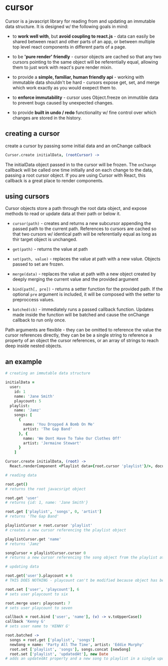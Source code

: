 cursor
======

Cursor is a javascript library for reading from and updating an immutable data
structure.  It is designed w/ the following goals in mind:

- to **work well with**, but **avoid coupling to react.js** - data can easily be
shared between react and other parts of an app, or between multiple top level
react components in different parts of a page.

- to be **'pure render' friendly** - cursor objects are cached so that any two
cursors pointing to the same object will be referentially equal, allowing them
to just work with react's pure render mixin.

- to provide a **simple, familiar, human friendly api** - working with immutable
data shouldn't be hard - cursors expose get, set, and merge which work exactly
as you would exepect them to.

- to **enforce immutability** - cursor uses Object.freeze on immutible data to
prevent bugs caused by unexpected changes.

- to provide **built in undo / redo** functionality w/ fine control over which
changes are stored in the history.



creating a cursor
-----------------

create a cursor by passing some initial data and an onChange callback

```coffeescript
Cursor.create initialData, (rootCursor) ->
```

The initialData object passed in to the cursor will be frozen.  The `onChange`
callback will be called one time initially and on each change to the data,
passing a root cursor object.  If you are using Cursor with React, this 
callback is a great place to render components.



using cursors
-------------

Cursor objects store a path through the root data object, and expose methods to
read or update data at their path or below it.

- `cursor(path)` - creates and returns a new subcursor appending the passed path
to the current path. References to cursors are cached so that two cursors w/
identical path will be referentially equal as long as thir target object is
unchanged.

- `get(path)` - returns the value at path

- `set(path, value)` - replaces the value at path with a new value.  Objects
passed to set are frozen.

- `merge(data)` - replaces the value at path with a new object created by deeply
merging the current value and the provided argument

- `bind(path[, pre])` - returns a setter function for the provided path.  If the
optional `pre` argument is included, it will be composed with the setter to
preproccess values.

- `batched(cb)` - immediately runs a passed callback function. Updates made
inside the function will be batched and cause the onChange callback to run only
once.

Path arguments are flexible - they can be omitted to reference the value the
cursor references directly, they can be be a single string to reference a
property of an object the cursor references, or an array of strings to reach
deep inside nested objects.



an example
----------

```coffeescript
# creating an immutable data structure

initialData =
  user:
    id: 1
    name: 'Jane Smith'
    playcount: 5
  playlist:
    name: 'Jamz'
    songs: [
      {
        name: 'You Dropped A Bomb On Me'
        artist: 'The Gap Band'
      }, {
        name: 'We Dont Have To Take Our Clothes Off'
        artist: 'Jermaine Stewart'
      }
    ]

Cursor.create initialData, (root) ->
  React.renderComponent <Playlist data={root.cursor 'playlist'}/>, document.body
```


```coffeescript
# reading data

root.get()
# returns the root javacsript object

root.get 'user'
# returns {id: 1, name: 'Jane Smith'}

root.get ['playlist', 'songs', 0, 'artist']
# returns 'The Gap Band'

playlistCursor = root.cursor 'playlist'
# creates a new cursor referencing the playlist object

playlistCursor.get 'name'
# returns 'Jamz'

songCursor = playlistCursor.cursor 0
# returns a new cursor referencing the song object from the playlist at index 0
```


```coffeescript
# updating data

root.get('user').playcount = 6
# THIS DOES NOTHING - playcount can't be modified because object has been frozen

root.set ['user', 'playcount'], 6
# sets user playcount to six

root.merge user: playcount: 7
# sets user playcount to seven

callback = root.bind ['user', 'name'], (v) -> v.toUpperCase()
callback 'Kenny G'
# sets user name to 'KENNY G'

root.batched ->
  songs = root.get ['playlist', 'songs']
  newSong = name: 'Party All The Time', artist: 'Eddie Murphy'
  root.set ['playlist', 'songs'], songs.concat [newSong]
  root.set ['playlist', 'updatedAt'], new Date
# adds an updatedAt property and a new song to playlist in a single update
```
